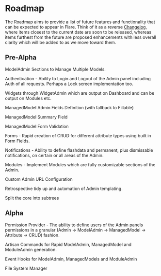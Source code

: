 # Roadmap
The Roadmap aims to provide a list of future features and functionality that can be expected to appear in Flare. Think of it as a reverse [Changelog](CHANGELOG.md), where items closest to the current date are soon to be released, whereas items furthest from the future are proposed enhancements with less overall clarity which will be added to as we move toward them.

## Pre-Alpha
ModelAdmin Sections to Manage Multiple Models.

Authentication - Ability to Login and Logout of the Admin panel including Auth of all requests. Perhaps a Lock screen implementation too.

Widgets through WidgetAdmin which are output on Dashboard and can be output on Modules etc.

ManagedModel Admin Fields Definition (with fallback to Fillable)

ManagedModel Summary Field

ManagedModel Form Validation

Forms - Rapid creation of CRUD for different attribute types using built in Form Fields.

Notifications - Ability to define flashdata and permanent, plus dismissable notifications, on certain or all areas of the Admin.

Modules - Implement Modules which are fully customizable sections of the Admin.

Custom Admin URL Configuration

Retrospective tidy up and automation of Admin templating.

Split the core into subtrees


## Alpha
Permission Provider - The ability to define users of the Admin panels permissions in a granular (Admin -> ModelAdmin -> ManagedModel -> Attribute -> CRUD) fashion.

Artisan Commands for Rapid ModelAdmin, ManagedModel and ModuleAdmin generation.

Event Hooks for ModelAdmin, ManagedModels and ModuleAdmin

File System Manager
